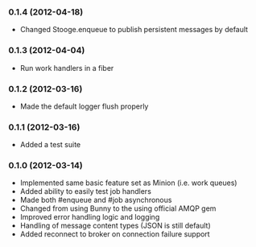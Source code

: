 
### 0.1.4 (2012-04-18)

* Changed Stooge.enqueue to publish persistent messages by default

### 0.1.3 (2012-04-04)

* Run work handlers in a fiber

### 0.1.2 (2012-03-16)

* Made the default logger flush properly

### 0.1.1 (2012-03-16)

* Added a test suite

### 0.1.0 (2012-03-14)

* Implemented same basic feature set as Minion (i.e. work queues)
* Added ability to easily test job handlers
* Made both #enqueue and #job asynchronous
* Changed from using Bunny to the using official AMQP gem
* Improved error handling logic and logging
* Handling of message content types (JSON is still default)
* Added reconnect to broker on connection failure support
